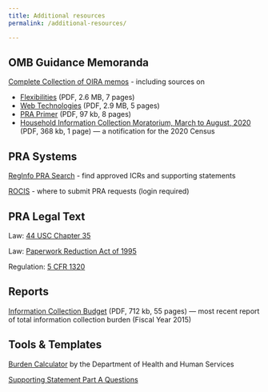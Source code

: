 ```yaml
---
title: Additional resources
permalink: /additional-resources/

---
```


## OMB Guidance Memoranda

[Complete Collection of OIRA memos](https://www.whitehouse.gov/omb/information-regulatory-affairs/federal-collection-information/) - including sources on
 * [Flexibilities](https://www.whitehouse.gov/sites/whitehouse.gov/files/omb/inforeg/inforeg/pra_flexibilities_memo_7_22_16_finalI.pdf) (PDF, 2.6 MB, 7 pages) 
 * [Web Technologies](https://www.whitehouse.gov/sites/whitehouse.gov/files/omb/inforeg/inforeg/memos/2014/web-based-interactive-technologies-data-search-tools-calculators-paperwork-reduction-act.pdf) (PDF, 2.9 MB, 5 pages) 
 * [PRA Primer](https://www.whitehouse.gov/sites/whitehouse.gov/files/omb/assets/inforeg/PRAPrimer_04072010.pdf) (PDF, 97 kb, 8 pages) 
 * [Household Information Collection Moratorium, March to August, 2020](https://www.whitehouse.gov/wp-content/uploads/2018/10/2020_Memo_Minimizing_Household_Surveys.pdf) (PDF, 368 kb, 1 page) — a notification for the 2020 Census

## PRA Systems

[RegInfo PRA Search](https://www.reginfo.gov/public/do/PRASearch) - find approved ICRs and supporting statements

[ROCIS](https://www.rocis.gov/rocis/login.do) - where to submit PRA requests (login required)

## PRA Legal Text

Law: [44 USC Chapter 35](https://www.law.cornell.edu/uscode/text/44/chapter-35)

Law: [Paperwork Reduction Act of 1995](https://www.congress.gov/bill/104th-congress/senate-bill/244/text) 

Regulation: [5 CFR 1320](https://www.govinfo.gov/content/pkg/CFR-2018-title5-vol3/xml/CFR-2018-title5-vol3-part1320.xml)

## Reports

[Information Collection Budget](https://www.whitehouse.gov/sites/whitehouse.gov/files/omb/inforeg/inforeg/icb/icb_2016.pdf) (PDF, 712 kb, 55 pages) — most recent report of total information collection burden (Fiscal Year 2015) 

## Tools & Templates

[Burden Calculator](https://repository.usaspending.gov/cder_library/authorized/burden_calculator) by the Department of Health and Human Services 

[Supporting Statement Part A Questions]({{'/uploads/supporting-statement-a-instructions.pdf'|relative_url}})
